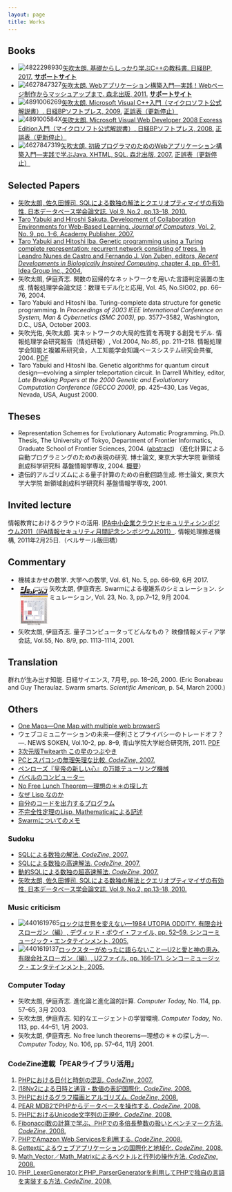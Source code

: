 ```yaml
---
layout: page
title: Works
---
```

<h2>Books</h2>

<ul>
    <li style="clear:both;"><a href="https://www.amazon.co.jp/exec/obidos/asin/4822298930/inquisitor-22/"><img alt="4822298930" src="https://images-fe.ssl-images-amazon.com/images/P/4822298930.09._SL75.jpg" style="float:left;" />矢吹太朗. 基礎からしっかり学ぶC++の教科書. 日経BP, 2017.</a> <a href="https://github.com/taroyabuki/cppbook2"><strong>サポートサイト</strong></a></li>
    <li style="clear:both;"><a href="https://www.amazon.co.jp/exec/obidos/asin/4627847327/inquisitor-22/"><img alt="4627847327" src="https://images-fe.ssl-images-amazon.com/images/P/4627847327.09._SL75.jpg"  style="float:left;" />矢吹太朗. Webアプリケーション構築入門&mdash;実践！Webページ制作からマッシュアップまで. 森北出版, 2011.</a> <a href="https://taroyabuki.github.com/webbook2/"><strong>サポートサイト</strong></a></li>
    <li style="clear:both;"><a href="https://www.amazon.co.jp/exec/obidos/asin/4891006269/inquisitor-22/"><img alt="4891006269" src="https://images-fe.ssl-images-amazon.com/images/P/4891006269.09._SL75.jpg" style="float:left;" />矢吹太朗. Microsoft Visual C++入門（マイクロソフト公式解説書）. 日経BPソフトプレス, 2009.</a> <a href="https://web.archive.org/web/20100224214732/https://wings.msn.to/index.php/-/A-05/978-4-89100-626-6/">正誤表（更新停止）</a></li>
    <li style="clear:both;"><a href="https://www.amazon.co.jp/exec/obidos/asin/489100584X/inquisitor-22/"><img alt="489100584X" src="https://images-fe.ssl-images-amazon.com/images/P/489100584X.09._SL75.jpg" style="float:left;" />矢吹太朗. Microsoft Visual Web Developer 2008 Express Edition入門（マイクロソフト公式解説書）. 日経BPソフトプレス, 2008.</a> <a href="https://web.archive.org/web/20081112015032/https://wings.msn.to/index.php/-/A-05/978-4-89100-584-9/">正誤表（更新停止）</a></li>
    <li style="clear:both;"><a href="https://www.amazon.co.jp/exec/obidos/asin/4627847319/inquisitor-22/"><img alt="4627847319" src="https://images-fe.ssl-images-amazon.com/images/P/4627847319.09._SL75.jpg" style="float:left;" />矢吹太朗. 初級プログラマのためのWebアプリケーション構築入門&mdash;実践で学ぶJava, XHTML, SQL. 森北出版, 2007.</a> <a href="https://web.archive.org/web/20100311025524/http://www.unfindable.net/web-app-book/wiki/%E6%AD%A3%E8%AA%A4%E8%A1%A8">正誤表（更新停止）</a></li>
</ul>

<h2 style="clear:both;">Selected Papers</h2>

<ul>
    <li><a href="https://dbsj.org/journal/dbsj_journal/dbsj_journal_vol_9_no_2_13_18/">矢吹太朗, 佐久田博司. SQLによる数独の解法とクエリオプティマイザの有効性. 日本データベース学会論文誌. Vol.9, No.2, pp.13&ndash;18, 2010.</a></li>
    <li><a href="http://www.jcomputers.us/index.php?m=content&c=index&a=show&catid=85&id=1060">Taro Yabuki and Hiroshi Sakuta. Development of Collaboration Environments for Web-Based Learning. <em>Journal of Computers,</em> Vol. 2, No. 9, pp. 1&ndash;6, Academy Publisher, 2007.</a></li>
    <li><a href="https://www.amazon.co.jp/exec/obidos/asin/1591403138/inquisitor-22/">Taro Yabuki and Hitoshi Iba. Genetic programming using a Turing complete representation: recurrent network consisting of trees. In Leandro Nunes de Castro and Fernando J. Von Zuben, editors, <em>Recent Developments in Biologically Inspired Computing,</em> chapter 4, pp. 61&ndash;81. Idea Group Inc., 2004.</a></li>
    <li>矢吹太朗, 伊庭斉志. 関数の回帰的なネットワークを用いた言語判定装置の生成. 情報処理学会論文誌：数理モデル化と応用, Vol. 45, No.SIG02, pp. 66&ndash;76, 2004.</li>
    <li>Taro Yabuki and Hitoshi Iba. Turing-complete data structure for genetic programming. In <em>Proceedings of 2003 IEEE International Conference on System, Man &amp; Cybernetics (SMC 2003),</em> pp. 3577&ndash;3582, Washington, D.C., USA, October 2003.</li>
    <li>矢吹光佑, 矢吹太朗. 実ネットワークの大局的性質を再現する創発モデル. 情報処理学会研究報告（情処研報）, Vol.2004, No.85, pp. 211&ndash;218. 情報処理学会知能と複雑系研究会，人工知能学会知識ベースシステム研究会共催, 2004. <a href="paper/2004-yabuki-emergent_model.pdf">PDF</a></li>
    <li>Taro Yabuki and Hitoshi Iba. Genetic algorithms for quantum circuit design&mdash;evolving a simpler teleportation circuit. In Darrell Whitley, editor, <em>Late Breaking Papers at the 2000 Genetic and Evolutionary Computation Conference (GECCO 2000),</em> pp. 425&ndash;430, Las Vegas, Nevada, USA, August 2000.</li>
</ul>

<h2>Theses</h2>

<ul>
    <li>Representation Schemes for Evolutionary Automatic Programming. Ph.D. Thesis, The University of Tokyo, Department of Frontier Informatics, Graduate School of Frontier Sciences, 2004. (<a href="thesis/abstract_en.pdf">abstract</a>) （進化計算による自動プログラミングのための表現の研究. 博士論文, 東京大学大学院 新領域創成科学研究科 基盤情報学専攻, 2004. <a href="thesis/abstract_ja.pdf">概要</a>）</li>
    <li>遺伝的アルゴリズムによる量子計算のための自動回路生成. 修士論文, 東京大学大学院 新領域創成科学研究科 基盤情報学専攻, 2001.</li>
</ul>

<h2>Invited lecture</h2>

情報教育におけるクラウドの活用. <a href="https://www.ipa.go.jp/about/press/20110209.html">IPA中小企業クラウドセキュリティシンポジウム2011（IPA情報セキュリティ月間記念シンポジウム2011）</a>. 情報処理推進機構, 2011年2月25日.（ベルサール飯田橋）

<h2>Commentary</h2>

<ul>
    <li style="clear:both;"><a href="https://www.amazon.co.jp/dp/B06XWF34YQ?tag=inquisitor-22"><img alt="" src="https://images-fe.ssl-images-amazon.com/images/P/B06XWF34YQ.09._SL75.jpg" style="float:left;" /></a>機械まかせの数学. 大学への数学, Vol. 61, No. 5, pp. 66&ndash;69, 6月 2017.</li>
    <li style="clear:both;"><a href="paper/simulation200409.jpg"><img src="paper/simulation200409s.png" alt="雑誌表紙" style="float:left;" /></a> 矢吹太朗, 伊庭斉志. Swarmによる複雑系のシミュレーション. シミュレーション, Vol. 23, No. 3, pp.7&ndash;12, 9月 2004.</li>
    <li style="clear:both;">矢吹太朗, 伊庭斉志. 量子コンピュータってどんなもの？ 映像情報メディア学会誌, Vol.55, No. 8/9, pp. 1113&ndash;1114, 2001.</li>
</ul>

<h2>Translation</h2>

群れが生み出す知能. 日経サイエンス, 7月号, pp. 18–26, 2000. (Eric Bonabeau and Guy Theraulaz. Swarm smarts. <em>Scientific American,</em> p. 54, March 2000.)

<h2>Others</h2>

<ul>
    <li><a href="https://taroyabuki.github.io/OneMaps/">One Maps—One Map with multiple web browserS</a></li>
    <li>ウェブコミュニケーションの未来—便利さとプライバシーのトレードオフ？—. NEWS SOKEN, Vol.10-2, pp. 8–9, 青山学院大学総合研究所, 2011. <a href="https://web.archive.org/web/20160827064912/http://www.ri.aoyama.ac.jp/shihan1/nsoken10-2.pdf">PDF</a></li>
    <li><a href="http://blog.unfindable.net/archives/804">3次元版Twitearth この星のつぶやき</a></li>
    <li><a href="https://web.archive.org/web/20080430221304/http://codezine.jp:80/a/article/aid/1910.aspx">PCとスパコンの無理矢理な比較. <em>CodeZine,</em> 2007.</a></li>
    <li><a href="https://github.com/taroyabuki/penrose_utm">ペンローズ『皇帝の新しい心』の万能テューリング機械</a></li>
    <li><a href="http://blog.unfindable.net/archives/268">バベルのコンピューター</a></li>
    <li><a href="no_free_lunch.pdf">No Free Lunch Theorem—理想の＊＊の探し方</a></li>
    <li><a href="why_lisp/">なぜ Lisp なのか</a></li>
    <li><a href="self/">自分のコードを出力するプログラム</a></li>
    <li><a href="unknowable/">不完全性定理のLisp, Mathematicaによる記述</a></li>
    <li><a href="swarm/">Swarmについてのメモ</a></li>
</ul>

<h3>Sudoku</h3>

<ul>
    <li><a href="https://web.archive.org/web/20080504051222/http://codezine.jp:80/a/article/aid/1627.aspx">SQLによる数独の解法. <em>CodeZine,</em> 2007.</a></li>
    <li><a href="https://web.archive.org/web/20080504051458/http://codezine.jp:80/a/article/aid/1628.aspx">SQLによる数独の高速解法. <em>CodeZine,</em> 2007.</a></li>
    <li><a href="https://web.archive.org/web/20080720073431/http://codezine.jp:80/a/article/aid/1629.aspx">動的SQLによる数独の超高速解法. <em>CodeZine,</em> 2007.</a></li>
    <li><a href="https://dbsj.org/journal/dbsj_journal/dbsj_journal_vol_9_no_2_13_18/">矢吹太朗, 佐久田博司. SQLによる数独の解法とクエリオプティマイザの有効性. 日本データベース学会論文誌. Vol.9, No.2, pp.13–18, 2010.</a></li>
</ul>

<h3>Music criticism</h3>

<ul>
    <li style="clear:both;"><a href="https://www.amazon.co.jp/exec/obidos/asin/4401619765/inquisitor-22/"><img src="https://images-fe.ssl-images-amazon.com/images/P/4401619765.09._SL75.jpg" alt="4401619765" style="float:left;" /> ロックは世界を変えない—1984 UTOPIA ODDITY. 有限会社スローガン（編）, デヴィッド・ボウイ・ファイル, pp. 52–59. シンコーミュージック・エンタテインメント, 2005.</a></li>
    <li style="clear:both;"><a href="https://www.amazon.co.jp/exec/obidos/asin/4401619137/inquisitor-22/"><img src="https://images-fe.ssl-images-amazon.com/images/P/4401619137.09._SL75.jpg" alt="4401619137" style="float:left;" /> ロックスターがめったに語らないこと—U2と愛と神の恵み. 有限会社スローガン（編）, U2ファイル, pp. 166–171. シンコーミュージック・エンタテインメント, 2005.</a></li>
</ul>

<h3 style="clear:both;">Computer Today</h3>

<ul>
    <li>矢吹太朗, 伊庭斉志. 進化論と進化論的計算. <em>Computer Today,</em> No. 114, pp. 57–65, 3月 2003.</li>
    <li>矢吹太朗, 伊庭斉志. 知的なエージェントの学習環境. <em>Computer Today,</em> No. 113, pp. 44–51, 1月 2003.</li>
    <li>矢吹太朗, 伊庭斉志. No free lunch theorems—理想の＊＊の探し方—. <em>Computer Today,</em> No. 106, pp. 57–64, 11月 2001.</li>
</ul>

<h3>CodeZine連載「PEARライブラリ活用」</h3>

<ol>
    <li><a href="https://codezine.jp/article/detail/1816">PHPにおける日付と時刻の混乱. <em>CodeZine,</em> 2007.</a></li>
    <li><a href="https://codezine.jp/article/detail/2311">I18Nv2による日時と通貨・数値の表記国際化. <em>CodeZine,</em> 2008.</a></li>
    <li><a href="https://codezine.jp/article/detail/2418">PHPにおけるグラフ描画とアルゴリズム. <em>CodeZine,</em> 2008.</a></li>
    <li><a href="https://codezine.jp/article/detail/2480">PEAR MDB2でPHPからデータベースを操作する. <em>CodeZine,</em> 2008.</a></li>
    <li><a href="https://codezine.jp/article/detail/2668">PHPにおけるUnicode文字列の正規化. <em>CodeZine,</em> 2008.</a></li>
    <li><a href="https://codezine.jp/article/detail/2807">Fibonacci数の計算で学ぶ、PHPでの多倍長整数の扱いとベンチマーク方法. <em>CodeZine,</em> 2008.</a></li>
    <li><a href="https://codezine.jp/article/detail/2902">PHPでAmazon Web Servicesを利用する. <em>CodeZine,</em> 2008.</a></li>
    <li><a href="https://codezine.jp/article/detail/3040">Gettextによるウェブアプリケーションの国際化と地域化. <em>CodeZine,</em> 2008.</a></li>
    <li><a href="https://codezine.jp/article/detail/3162">Math_Vector／Math_Matrixによるベクトルと行列の操作方法. <em>CodeZine,</em> 2008.</a></li>
    <li><a href="https://codezine.jp/article/detail/3319">PHP_LexerGeneratorとPHP_ParserGeneratorを利用してPHPで独自の言語を実装する方法. <em>CodeZine,</em> 2008.</a></li>
</ol>
